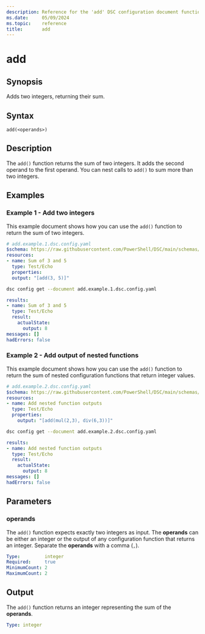 ```yaml
---
description: Reference for the 'add' DSC configuration document function
ms.date:     05/09/2024
ms.topic:    reference
title:       add
---
```


# add

## Synopsis

Adds two integers, returning their sum.

## Syntax

```Syntax
add(<operands>)
```

## Description

The `add()` function returns the sum of two integers. It adds the second operand to the first
operand. You can nest calls to `add()` to sum more than two integers.

## Examples

### Example 1 - Add two integers

This example document shows how you can use the `add()` function to return the sum of two integers.

```yaml
# add.example.1.dsc.config.yaml
$schema: https://raw.githubusercontent.com/PowerShell/DSC/main/schemas/2024/04/config/document.json
resources:
- name: Sum of 3 and 5
  type: Test/Echo
  properties:
  output: "[add(3, 5)]"
```

```bash
dsc config get --document add.example.1.dsc.config.yaml 
```

```yaml
results:
- name: Sum of 3 and 5
  type: Test/Echo
  result:
    actualState:
      output: 8
messages: []
hadErrors: false
```

### Example 2 - Add output of nested functions

This example document shows how you can use the `add()` function to return the sum of nested
configuration functions that return integer values.

```yaml
# add.example.2.dsc.config.yaml
$schema: https://raw.githubusercontent.com/PowerShell/DSC/main/schemas/2024/04/config/document.json
resources:
- name: Add nested function outputs
  type: Test/Echo
  properties:
    output: "[add(mul(2,3), div(6,3))]"
```

```bash
dsc config get --document add.example.2.dsc.config.yaml
```

```yaml
results:
- name: Add nested function outputs
  type: Test/Echo
  result:
    actualState:
      output: 8
messages: []
hadErrors: false
```

## Parameters

### operands

The `add()` function expects exactly two integers as input. The **operands** can be either an
integer or the output of any configuration function that returns an integer. Separate the
**operands** with a comma (`,`).

```yaml
Type:         integer
Required:     true
MinimumCount: 2
MaximumCount: 2
```

## Output

The `add()` function returns an integer representing the sum of the **operands**.

```yaml
Type: integer
```

<!-- Link reference definitions -->
